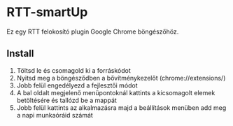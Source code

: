 # RTT-smartUp
Ez egy RTT felokosító plugin Google Chrome böngészőhöz.
## Install
1. Töltsd le és csomagold ki a forráskódot
2. Nyitsd meg a böngésződben a bővítménykezelőt (chrome://extensions/)
3. Jobb felül engedélyezd a fejlesztői módot 
4. A bal oldalt megjelenő menüpontoknál kattints a kicsomagolt elemek betöltésére és tallózd be a mappát
5. Jobb felül kattints az alkalmazásra majd a beállítások menüben add meg a napi munkaóráid számát
